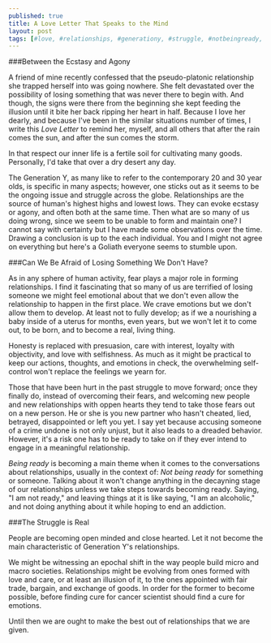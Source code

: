 ```yaml
---
published: true
title: A Love Letter That Speaks to the Mind
layout: post
tags: [#love, #relationships, #generationy, #struggle, #notbeingready, #mem, #women, #female, #male, #problems]
---
```

###Between the Ecstasy and Agony

A friend of mine recently confessed that the pseudo-platonic relationship she trapped herself into was going nowhere. She felt devastated over the possibility of losing something that was never there to begin with. And though, the signs were there from the beginning she kept feeding the illusion until it bite her back ripping her heart in half. Because I love her dearly, and because I've been in the similar situations number of times, I write this _Love Letter_ to remind her, myself, and all others that after the rain comes the sun, and after the sun comes the storm. 

In that respect our inner life is a fertile soil for cultivating many goods. Personally, I'd take that over a dry desert any day.

The Generation Y, as many like to refer to the contemporary 20 and 30 year olds, is specific in many aspects; however, one sticks out as it seems to be the ongoing issue and struggle across the globe. Relationships are the source of human's highest highs and lowest lows. They can evoke ecstasy or agony, and often both at the same time. Then what are so many of us doing wrong, since we seem to be unable to form and maintain one? I cannot say with certainty but I have made some observations over the time. Drawing a conclusion is up to the each individual. You and I might not agree on everything but here's a Goliath everyone seems to stumble upon.

###Can We Be Afraid of Losing Something We Don't Have?

As in any sphere of human activity, fear plays a major role in forming relationships. I find it fascinating that so many of us are terrified of losing someone we might feel emotional about that we don't even allow the relationship to happen in the first place. We crave emotions but we don't allow them to develop. At least not to fully develop; as if we a nourishing a baby inside of a uterus for months, even years, but we won't let it to come out, to be born, and to become a real, living thing.

Honesty is replaced with presuasion, care with interest, loyalty with objectivity, and love with selfishness. As much as it might be practical to keep our actions, thoughts, and emotions in check, the overwhelming self-control won't replace the feelings we yearn for.

Those that have been hurt in the past struggle to move forward; once they finally do, instead of overcoming their fears, and welcoming new people and new relationships with oppen hearts they tend to take those fears out on a new person. He or she is you new partner who hasn't cheated, lied, betrayed, disappointed or left you yet. I say yet because accusing someone of a crime undone is not only unjust, but it also leads to a dreaded behavior. However, it's a risk one has to be ready to take on if they ever intend to engage in a meaningful relationship.

_Being ready_ is becoming a main theme when it comes to the conversations about relationships, usually in the context of: _Not being ready_ for something or someone. Talking about it won't change anything in the decayning stage of our relationships unless we take steps towards becoming ready. Saying, "I am not ready," and leaving things at it is like saying, "I am an alcoholic," and not doing anything about it while hoping to end an addiction.

###The Struggle is Real

People are becoming open minded and close hearted. Let it not become the main characteristic of Generation Y's relationships. 

We might be witnessing an epochal shift in the way people build micro and macro societies. Relationships might be evolving from ones formed with love and care, or at least an illusion of it, to the ones appointed with fair trade, bargain, and exchange of goods. In order for the former to become possible, before finding cure for cancer scientist should find a cure for emotions. 

Until then we are ought to make the best out of relationships that we are given.